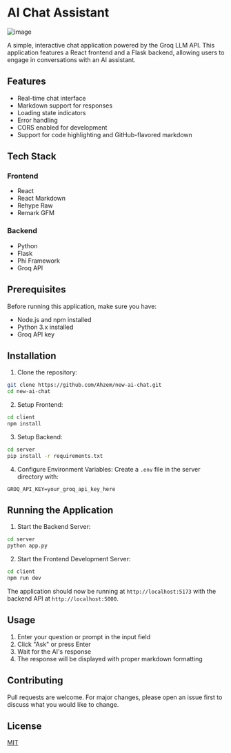 # AI Chat Assistant
![image](https://github.com/user-attachments/assets/a59f691b-cb27-4625-bab1-b46fffada798)

A simple, interactive chat application powered by the Groq LLM API. This application features a React frontend and a Flask backend, allowing users to engage in conversations with an AI assistant.

## Features

- Real-time chat interface
- Markdown support for responses
- Loading state indicators
- Error handling
- CORS enabled for development
- Support for code highlighting and GitHub-flavored markdown

## Tech Stack

### Frontend
- React
- React Markdown
- Rehype Raw
- Remark GFM

### Backend
- Python
- Flask
- Phi Framework
- Groq API

## Prerequisites

Before running this application, make sure you have:

- Node.js and npm installed
- Python 3.x installed
- Groq API key

## Installation

1. Clone the repository:
```bash
git clone https://github.com/Ahzem/new-ai-chat.git
cd new-ai-chat
```

2. Setup Frontend:
```bash
cd client
npm install
```

3. Setup Backend:
```bash
cd server
pip install -r requirements.txt
```

4. Configure Environment Variables:
Create a `.env` file in the server directory with:
```
GROQ_API_KEY=your_groq_api_key_here
```

## Running the Application

1. Start the Backend Server:
```bash
cd server
python app.py
```

2. Start the Frontend Development Server:
```bash
cd client
npm run dev
```

The application should now be running at `http://localhost:5173` with the backend API at `http://localhost:5000`.

## Usage

1. Enter your question or prompt in the input field
2. Click "Ask" or press Enter
3. Wait for the AI's response
4. The response will be displayed with proper markdown formatting

## Contributing

Pull requests are welcome. For major changes, please open an issue first to discuss what you would like to change.

## License

[MIT](https://choosealicense.com/licenses/mit/)
